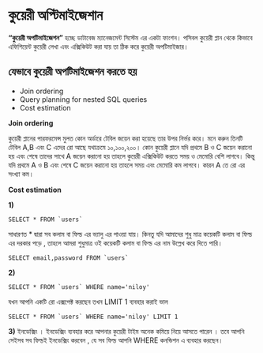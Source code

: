 # কুয়েরী অপ্টিমাইজেশান

**“কুয়েরী অপটিমাইজেশন”** হচ্ছে ডাটাবেজ ম্যানেজমেন্ট সিস্টেম এর একটা ফাংশন। পসিবল কুয়েরী প্লান থেকে কিভাবে এফিশিয়েন্ট কুয়েরী লেখা এবং এক্সিকিউট করা যায় তা ঠিক করে কুয়েরী অপটিমাইজার।

## যেভাবে কুয়েরী অপটিমাইজেশন করতে হয়

* Join ordering
* Query planning for nested SQL queries
* Cost estimation

**Join ordering**

কুয়েরী প্লানের পারফরমেন্স মুলত কোন অর্ডারে টেবিল জয়েন করা হয়েছে তার উপর নির্ভর করে। মনে করুন তিনটি টেবিল A,B এবং C এদের রো আছে যথাক্রমে ১০,১০০,২০০। কোন কুয়েরী প্লানে যদি প্রথমে B ও C জয়েন করানো হয় এবং শেষে তাদের সাথে A জয়েন করানো হয় তাহলে কুয়েরী এক্সিকিউট করতে সময় ও মেমোরি বেশি লাগবে। কিন্তু যদি প্রথমে A ও B এবং শেষে C জয়েন করানো হয় তাহলে সময় এবং মেমোরি কম লাগবে। কারন A তে রো এর সংখ্যা কম।

**Cost estimation**

**1\)**

```text
SELECT * FROM `users`
```

সাধারণত \* দ্বারা সব কলাম বা ফিল্ড এর ভ্যালু এর পাওয়া যায়। কিনতু যদি আমাদের শুধু মাত্র কয়েকটি কলাম বা ফিল্ড এর দরকার পড়ে , তাহলে আমরা শুধুমাত্র ওই কয়েকটি কলাম বা ফিল্ড এর নাম উল্লেখ করে দিতে পারি।

```text
SELECT email,password FROM `users`
```

**2\)**

```text
SELECT * FROM `users` WHERE name='niloy'
```

যখন আপনি একটি রো এক্সপেক্ট করছেন তখন LIMIT 1 ব্যবহার করাই ভাল

```text
SELECT * FROM `users` WHERE name='niloy' LIMIT 1
```

**3\)** ইনডেক্সিং । ইনডেক্সিং ব্যবহার করে আপনার কুয়েরী টাইম অনেক কমিয়ে নিয়ে আসতে পারেন । তবে আপনি সেইসব সব ফিল্ডই ইনডেক্সিং করবেন , যে সব ফিল্ড আপনি WHERE কনন্ডিশন এ ব্যবহার করছেন।

